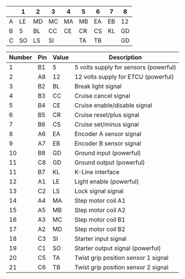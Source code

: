 |   |  1 |  2 |  3 |  4 |  5 |  6 |  7 |  8 |
|---|----|----|----|----|----|----|----|----|
| A | LE | MD | MC | MA | MB | EA | EB | 12 |
| B |  5 | BL | CC | CE | CR | CS | KL | GD |
| C | SO | LS | SI |    | TA | TB |    | GD |


| Number | Pin | Value | Description |
|--------|-----|-------|-------------|
|  1 | B1 |  5 | 5 volts supply for sensors (powerful) |
|  2 | A8 | 12 | 12 volts supply for ETCU (powerful) |
|  3 | B2 | BL | Break light signal |
|  4 | B3 | CC | Cruise cancel signal |
|  5 | B4 | CE | Cruise enable/disable signal |
|  6 | B5 | CR | Cruise reset/plus signal |
|  7 | B6 | CS | Cruise set/minus signal |
|  8 | A6 | EA | Encoder A sensor signal |
|  9 | A7 | EB | Encoder B sensor signal |
| 10 | B8 | GD | Ground input (powerful) |
| 11 | C8 | GD | Ground output (powerful) |
| 11 | B7 | KL | K-Line interface |
| 12 | A1 | LE | Light enable (powerful) |
| 13 | C2 | LS | Lock signal signal |
| 14 | A4 | MA | Step motor coil A1 |
| 15 | A5 | MB | Step motor coil A2 |
| 16 | A3 | MC | Step motor coil B1 |
| 17 | A2 | MD | Step motor coil B2 |
| 18 | C3 | SI | Starter input signal |
| 19 | C1 | SO | Starter output signal (powerful) |
| 20 | C5 | TA | Twist grip position sensor 1 signal |
| 21 | C6 | TB | Twist grip position sensor 2 signal |
